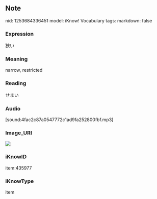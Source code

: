 ## Note
nid: 1253684336451
model: iKnow! Vocabulary
tags: 
markdown: false

### Expression
狭い

### Meaning
narrow, restricted

### Reading
せまい

### Audio
[sound:4fac2c87a0547772c1ad9fa252800fbf.mp3]

### Image_URI
<img src="1e293b927738e1b8783512d93f5d716e.jpg">

### iKnowID
item:435977

### iKnowType
item

